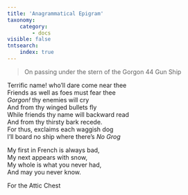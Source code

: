 ```yaml
---
title: 'Anagrammatical Epigram'
taxonomy:
    category:
        - docs
visible: false
tntsearch:
    index: true
---
```


> On passing under the stern of the Gorgon 44 Gun Ship

Terrific name! who’ll dare come near thee  
Friends as well as foes must fear thee  
*Gorgon!* thy enemies will cry  
And from thy winged bullets fly  
While friends thy name will backward read  
And from thy thirsty bark recede.  
For thus, exclaims each waggish dog  
I’ll board no ship where there’s *No Grog*  

My first in French is always bad,   
My next appears with snow,  
My whole is what you never had,  
And may you never know.

For the Attic Chest